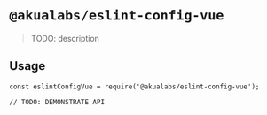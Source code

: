 # `@akualabs/eslint-config-vue`

> TODO: description

## Usage

```
const eslintConfigVue = require('@akualabs/eslint-config-vue');

// TODO: DEMONSTRATE API
```
